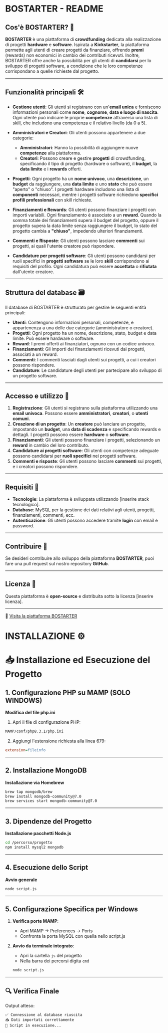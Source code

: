 # BOSTARTER - README

## Cos'è BOSTARTER? 🚀

**BOSTARTER** è una piattaforma di **crowdfunding** dedicata alla realizzazione di progetti **hardware** e **software**. Ispirata a **Kickstarter**, la piattaforma permette agli utenti di creare progetti da finanziare, offrendo **premi** (rewards) non economici in cambio dei contributi ricevuti. Inoltre, BOSTARTER offre anche la possibilità per gli utenti di **candidarsi** per lo sviluppo di progetti software, a condizione che le loro competenze corrispondano a quelle richieste dal progetto.

---

## Funzionalità principali 🛠️

- **Gestione utenti**: Gli utenti si registrano con un'**email unica** e forniscono informazioni personali come **nome**, **cognome**, **data e luogo di nascita**. Ogni utente può indicare le proprie **competenze** attraverso una lista di skill, che includono una competenza e il relativo livello (da 0 a 5).

- **Amministratori e Creatori**: Gli utenti possono appartenere a due categorie:
   - **Amministratori**: Hanno la possibilità di aggiungere nuove **competenze** alla piattaforma.
   - **Creatori**: Possono creare e gestire **progetti** di crowdfunding, specificando il tipo di progetto (hardware o software), il **budget**, la **data limite** e i **rewards** offerti.

- **Progetti**: Ogni progetto ha un **nome univoco**, una **descrizione**, un **budget** da raggiungere, una **data limite** e uno **stato** che può essere "aperto" o "chiuso". I progetti hardware includono una lista di **componenti** necessari, mentre i progetti software richiedono **specifici profili professionali** con skill richieste.

- **Finanziamenti e Rewards**: Gli utenti possono finanziare i progetti con importi variabili. Ogni finanziamento è associato a un **reward**. Quando la somma totale dei finanziamenti supera il budget del progetto, oppure il progetto supera la data limite senza raggiungere il budget, lo stato del progetto cambia a **"chiuso"**, impedendo ulteriori finanziamenti.

- **Commenti e Risposte**: Gli utenti possono lasciare **commenti** sui progetti, ai quali l'utente creatore può rispondere.

- **Candidature per progetti software**: Gli utenti possono candidarsi per ruoli specifici in **progetti software** se le loro **skill** corrispondono ai requisiti del profilo. Ogni candidatura può essere **accettata** o **rifiutata** dall'utente creatore.

---

## Struttura del database 🗃️

Il database di BOSTARTER è strutturato per gestire le seguenti entità principali:

- **Utenti**: Contengono informazioni personali, competenze, e appartenenza a una delle due categorie (amministratore o creatore).
- **Progetti**: Ogni progetto ha un nome, descrizione, stato, budget e data limite. Può essere hardware o software.
- **Reward**: I premi offerti ai finanziatori, ognuno con un codice univoco.
- **Finanziamenti**: Gli importi dei finanziamenti ricevuti dai progetti, associati a un reward.
- **Commenti**: I commenti lasciati dagli utenti sui progetti, a cui i creatori possono rispondere.
- **Candidature**: Le candidature degli utenti per partecipare allo sviluppo di un progetto software.

---

## Accesso e utilizzo 🔑

1. **Registrazione**: Gli utenti si registrano sulla piattaforma utilizzando una **email univoca**. Possono essere **amministratori**, **creatori**, o **utenti comuni**.
2. **Creazione di un progetto**: Un **creatore** può lanciare un progetto, impostando un **budget**, una **data di scadenza** e specificando rewards e dettagli. I progetti possono essere **hardware** o **software**.
3. **Finanziamenti**: Gli utenti possono finanziare i progetti, selezionando un **reward** in cambio del loro contributo.
4. **Candidature ai progetti software**: Gli utenti con competenze adeguate possono candidarsi per **ruoli specifici** nei progetti software.
5. **Commenti e risposte**: Gli utenti possono lasciare **commenti** sui progetti, e i creatori possono rispondere.

---

## Requisiti 🔧

- **Tecnologie**: La piattaforma è sviluppata utilizzando [inserire stack tecnologico].
- **Database**: MySQL per la gestione dei dati relativi agli utenti, progetti, finanziamenti, commenti, ecc.
- **Autenticazione**: Gli utenti possono accedere tramite **login** con email e password.

---

## Contribuire 🤝

Se desideri contribuire allo sviluppo della piattaforma **BOSTARTER**, puoi fare una pull request sul nostro repository **GitHub**.

---

## Licenza 📜

Questa piattaforma è **open-source** e distribuita sotto la licenza [inserire licenza].

---

🔗 [Visita la piattaforma BOSTARTER](#)

# INSTALLAZIONE ⚙️

# 📥 Installazione ed Esecuzione del Progetto

## 1. Configurazione PHP su MAMP (SOLO WINDOWS)
**Modifica del file php.ini**  
1. Apri il file di configurazione PHP:
```bash
MAMP/conf/php8.3.1/php.ini
```
2. Aggiungi l'estensione richiesta alla linea 679:
```ini
extension=fileinfo
```

---

## 2. Installazione MongoDB
**Installazione via Homebrew**
```bash
brew tap mongodb/brew
brew install mongodb-community@7.0
brew services start mongodb-community@7.0
```

---

## 3. Dipendenze del Progetto
**Installazione pacchetti Node.js**
```bash
cd /percorso/progetto
npm install mysql2 mongodb
```

---

## 4. Esecuzione dello Script
**Avvio generale**
```bash
node script.js
```

---

## 5. Configurazione Specifica per Windows
1. **Verifica porte MAMP**:
    - Apri MAMP → Preferences → Ports
    - Confronta la porta MySQL con quella nello script.js

2. **Avvio da terminale integrato**:
    - Apri la cartella `js` del progetto
    - Nella barra dei percorsi digita `cmd`
   ```bash
   node script.js
   ```

---

## 🔍 Verifica Finale
Output atteso:
```
✅ Connessione al database riuscita
📥 Dati importati correttamente
🚀 Script in esecuzione...
```

